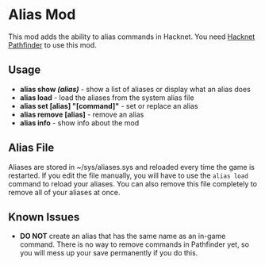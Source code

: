 # Alias Mod
This mod adds the ability to alias commands in Hacknet. You need [Hacknet Pathfinder](https://github.com/Arkhist/Hacknet-Pathfinder/releases) to use this mod.

## Usage
* **alias show _(alias)_** - show a list of aliases or display what an alias does
* **alias load** - load the aliases from the system alias file
* **alias set [alias] "[command]"** - set or replace an alias
* **alias remove [alias]** - remove an alias
* **alias info** - show info about the mod

## Alias File
Aliases are stored in ~/sys/aliases.sys and reloaded every time the game is restarted. If you edit the file manually, you will have to use the `alias load` command to reload your aliases. You can also remove this file completely to remove all of your aliases at once.

## Known Issues
* **DO NOT** create an alias that has the same name as an in-game command. There is no way to remove commands in Pathfinder yet, so you will mess up your save permanently if you do this.
